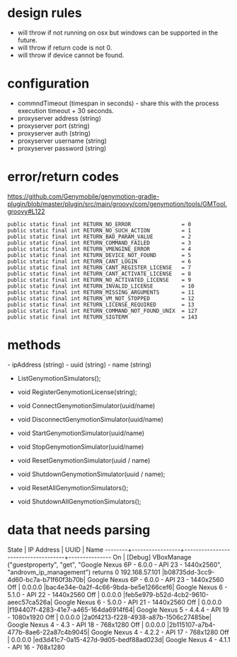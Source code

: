 # design rules
- will throw if not running on osx but windows can be supported in the future.
- will throw if return code is not 0.
- will throw if device cannot be found.

# configuration
- commndTimeout (timespan in seconds) - share this with the process execution timeout + 30 seconds.
- proxyserver address (string)
- proxyserver port (string)
- proxyserver auth (string)
- proxyserver username (string)
- proxyserver password (string)

# error/return codes

https://github.com/Genymobile/genymotion-gradle-plugin/blob/master/plugin/src/main/groovy/com/genymotion/tools/GMTool.groovy#L122

```
public static final int RETURN_NO_ERROR                = 0
public static final int RETURN_NO_SUCH_ACTION          = 1
public static final int RETURN_BAD_PARAM_VALUE         = 2
public static final int RETURN_COMMAND_FAILED          = 3
public static final int RETURN_VMENGINE_ERROR          = 4
public static final int RETURN_DEVICE_NOT_FOUND        = 5
public static final int RETURN_CANT_LOGIN              = 6
public static final int RETURN_CANT_REGISTER_LICENSE   = 7
public static final int RETURN_CANT_ACTIVATE_LICENSE   = 8
public static final int RETURN_NO_ACTIVATED_LICENSE    = 9
public static final int RETURN_INVALID_LICENSE         = 10
public static final int RETURN_MISSING_ARGUMENTS       = 11
public static final int RETURN_VM_NOT_STOPPED          = 12
public static final int RETURN_LICENSE_REQUIRED        = 13
public static final int RETURN_COMMAND_NOT_FOUND_UNIX  = 127
public static final int RETURN_SIGTERM                 = 143
```

# methods

<T>
	- ipAddress (string)
	- uuid (string)
	- name (string)

- <T> ListGenymotionSimulators();

- void RegisterGenymotionLicense(string);

- void ConnectGenymotionSimulator(uuid/name)
- void DisconnectGenymotionSimulator(uuid/name)
- void StartGenymotionSimulator(uuid/name)
- void StopGenymotionSimulator(uuid/name)
- void ResetGenymotionSimulator(uuid / name)
- void ShutdownGenymotionSimulator(uuid / name);

- void ResetAllGenymotionSimulators();
- void ShutdownAllGenymotionSimulators();

# data that needs parsing

 State  |   IP Address    |                UUID                |      Name
--------+-----------------+------------------------------------+---------------
     On | [Debug] VBoxManage ("guestproperty", "get", "Google Nexus 6P - 6.0.0 - API 23 - 1440x2560", "androvm_ip_management") returns 0
 192.168.57.101 |b08735dd-3cc9-4d60-bc7a-b71f60f3b70b| Google Nexus 6P - 6.0.0 - API 23 - 1440x2560
    Off |         0.0.0.0 |bac4e34e-0a2f-4c66-9bda-be5e1266cef6| Google Nexus 6 - 5.1.0 - API 22 - 1440x2560
    Off |         0.0.0.0 |feb5e979-b52d-4cb2-9610-aeec57ca526a| Google Nexus 6 - 5.0.0 - API 21 - 1440x2560
    Off |         0.0.0.0 |f194407f-4283-41e7-a465-164da6914f64| Google Nexus 5 - 4.4.4 - API 19 - 1080x1920
    Off |         0.0.0.0 |2a0f4213-f228-4938-a87b-1506c27485be| Google Nexus 4 - 4.3 - API 18 - 768x1280
    Off |         0.0.0.0 |2b115107-a7b4-477b-8ae6-22a87c4b9045| Google Nexus 4 - 4.2.2 - API 17 - 768x1280
    Off |         0.0.0.0 |ed3d41c7-0a15-427d-9d05-bedf88ad023d| Google Nexus 4 - 4.1.1 - API 16 - 768x1280


